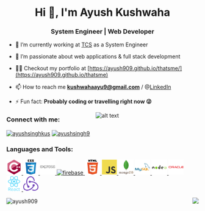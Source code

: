 
<!--
**Ayush909/Ayush909** is a ✨ _special_ ✨ repository because its `README.md` (this file) appears on your GitHub profile.

Here are some ideas to get you started:

- 🔭 I’m currently working on ...
- 🌱 I’m currently learning ...
- 👯 I’m looking to collaborate on ...
- 🤔 I’m looking for help with ...
- 💬 Ask me about ...
- 📫 How to reach me: ...
- 😄 Pronouns: ...
- ⚡ Fun fact: ...
-->
<!-- <div align = 'center'>
 <img src = "https://capsule-render.vercel.app/api?type=waving&color=1C212A&height=200&section=header&text=Ayush%20Singh%20Kushwaha&fontSize=30&fontColor=fff"  /></div> -->
 
 
<h1 align="center">Hi 👋, I'm Ayush Kushwaha</h1>
<h3 align="center">System Engineer | Web Developer</h3>

- 🔭 I’m currently working at [TCS](https://www.tcs.com/) as a System Engineer 
- 🌱 I’m passionate about web applications & full stack development

- 👨‍💻 Checkout my portfolio at [https://ayush909.github.io/thatsme/](https://ayush909.github.io/thatsme)

- 📫 How to reach me **kushwahaayu9@gmail.com** / @[LinkedIn](https://www.linkedin.com/in/ayushsingh9/)

- ⚡ Fun fact: **Probably coding or travelling right now 😜**

<img src="https://i.pinimg.com/originals/cd/59/d6/cd59d626dc86397fe45080e6e9c7027d.gif" alt="alt text" title="image Title" width="270" align="right"/>

<h3 align="left">Connect with me:</h3>
<p align="left">
<a href="https://twitter.com/ayushsinghkus" target="blank"><img align="center" src="https://raw.githubusercontent.com/rahuldkjain/github-profile-readme-generator/master/src/images/icons/Social/twitter.svg" alt="ayushsinghkus" height="30" width="40" /></a>
<a href="https://linkedin.com/in/ayushsingh9" target="blank"><img align="center" src="https://raw.githubusercontent.com/rahuldkjain/github-profile-readme-generator/master/src/images/icons/Social/linked-in-alt.svg" alt="ayushsingh9" height="30" width="40" /></a>
</p>

<h3 align="left">Languages and Tools:</h3>
<p align="left"> <a href="https://getbootstrap.com" target="_blank" rel="noreferrer">  <img src="https://raw.githubusercontent.com/devicons/devicon/master/icons/cplusplus/cplusplus-original.svg" alt="cplusplus" width="40" height="40"/> </a> <a href="https://www.w3schools.com/css/" target="_blank" rel="noreferrer"> <img src="https://raw.githubusercontent.com/devicons/devicon/master/icons/css3/css3-original-wordmark.svg" alt="css3" width="40" height="40"/> </a> <a href="https://expressjs.com" target="_blank" rel="noreferrer"> <img src="https://raw.githubusercontent.com/devicons/devicon/master/icons/express/express-original-wordmark.svg" alt="express" width="40" height="40"/> </a> <a href="https://firebase.google.com/" target="_blank" rel="noreferrer"> <img src="https://www.vectorlogo.zone/logos/firebase/firebase-icon.svg" alt="firebase" width="40" height="40"/> </a> <a href="https://www.w3.org/html/" target="_blank" rel="noreferrer"> <img src="https://raw.githubusercontent.com/devicons/devicon/master/icons/html5/html5-original-wordmark.svg" alt="html5" width="40" height="40"/> </a> <a href="https://developer.mozilla.org/en-US/docs/Web/JavaScript" target="_blank" rel="noreferrer"> <img src="https://raw.githubusercontent.com/devicons/devicon/master/icons/javascript/javascript-original.svg" alt="javascript" width="40" height="40"/> </a> <a href="https://www.mongodb.com/" target="_blank" rel="noreferrer"> <img src="https://raw.githubusercontent.com/devicons/devicon/master/icons/mongodb/mongodb-original-wordmark.svg" alt="mongodb" width="40" height="40"/> </a> <a href="https://www.mysql.com/" target="_blank" rel="noreferrer"> <img src="https://raw.githubusercontent.com/devicons/devicon/master/icons/mysql/mysql-original-wordmark.svg" alt="mysql" width="40" height="40"/> </a> <a href="https://nodejs.org" target="_blank" rel="noreferrer"> <img src="https://raw.githubusercontent.com/devicons/devicon/master/icons/nodejs/nodejs-original-wordmark.svg" alt="nodejs" width="40" height="40"/> </a> <a href="https://www.oracle.com/" target="_blank" rel="noreferrer"> <img src="https://raw.githubusercontent.com/devicons/devicon/master/icons/oracle/oracle-original.svg" alt="oracle" width="40" height="40"/> </a> <a href="https://reactjs.org/" target="_blank" rel="noreferrer"> <img src="https://raw.githubusercontent.com/devicons/devicon/master/icons/react/react-original-wordmark.svg" alt="react" width="40" height="40"/> </a> <a href="https://redux.js.org" target="_blank" rel="noreferrer"> <img src="https://raw.githubusercontent.com/devicons/devicon/master/icons/redux/redux-original.svg" alt="redux" width="40" height="40"/> </a> </p>


<a href="https://github.com/Ayush909/github-readme-stats">
 <img align="right" src="https://github-readme-stats.vercel.app/api?username=Ayush909&hide=stars&count_private=true&show_icons=true" />
 </a>

<p><img align="center" src="https://github-readme-stats.vercel.app/api/top-langs?username=ayush909&show_icons=true&locale=en&layout=compact" alt="ayush909" /></p>

 
<!--  [![Ayush's GitHub stats](https://github-readme-stats.vercel.app/api?username=Ayush909&hide=stars&count_private=true&show_icons=true&theme=radical)](https://github.com/Ayush909/github-readme-stats) -->


